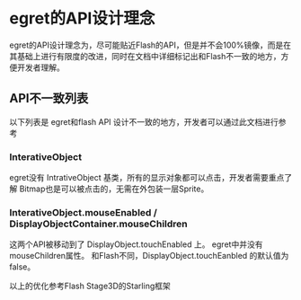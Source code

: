 egret的API设计理念
====================
egret的API设计理念为，尽可能贴近Flash的API，但是并不会100%镜像，而是在其基础上进行有限度的改进，同时在文档中详细标记出和Flash不一致的地方，方便开发者理解。

API不一致列表
-------------------
以下列表是 egret和flash API 设计不一致的地方，开发者可以通过此文档进行参考

### InterativeObject
egret没有 IntrativeObject 基类，所有的显示对象都可以点击，开发者需要重点了解 Bitmap也是可以被点击的，无需在外包装一层Sprite。

### InterativeObject.mouseEnabled / DisplayObjectContainer.mouseChildren
这两个API被移动到了 DisplayObject.touchEnabled 上。
egret中并没有 mouseChildren属性。
和Flash不同，DisplayObject.touchEanbled 的默认值为false。

以上的优化参考Flash Stage3D的Starling框架

